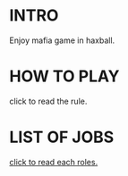 # INTRO
Enjoy mafia game in haxball.

# HOW TO PLAY
click to read the rule.

# LIST OF JOBS
[click to read each roles.](https://github.com/HonestSquare/mgb/wiki/LIST-OF-JOBS)
